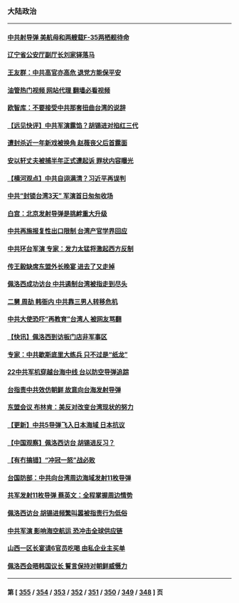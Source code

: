 ### 大陆政治
---
#### [中共射导弹 美航母和两艘载F-35两栖舰待命](../../pages/ncid277/n13795926.md?08051245) 
#### [辽宁省公安厅副厅长刘家铎落马](../../pages/ncid277/n13795945.md?08051245) 
#### [王友群：中共高官亦高危 退党方能保平安](../../pages/ncid277/n13795881.md?08051245) 
#### [油管热门视频 网站代理 翻墙必看视频](http://209.222.30.114:81/youtube.html?08051245)
#### [欧智库：不要接受中共那套扭曲台湾的说辞](../../pages/ncid277/n13795852.md?08051245) 
#### [【远见快评】中共军演露馅？胡锡进对掐红三代](../../pages/ncid277/n13795871.md?08051245) 
#### [遭封杀近一年新戏被换角 赵薇丧父后首露面](../../pages/ncid277/n13795818.md?08051245) 
#### [安以轩丈夫被捕半年正式遭起诉 罪状内容曝光](../../pages/ncid277/n13795771.md?08051245) 
#### [【横河观点】中共自诩满清？习近平再误判](../../pages/ncid277/n13795866.md?08051245) 
#### [中共“封锁台湾3天” 军演首日匆匆收场](../../pages/ncid277/n13795824.md?08051245) 
#### [白宫：北京发射导弹是挑衅重大升级](../../pages/ncid277/n13795787.md?08051245) 
#### [中共再施报复性出口限制 台湾产官学界回应](../../pages/ncid277/n13795779.md?08051245) 
#### [中共环台军演 专家：发力太猛将激起西方反制](../../pages/ncid277/n13795658.md?08051245) 
#### [传王毅缺席东盟外长晚宴 进去了又走掉](../../pages/ncid277/n13795674.md?08051245) 
#### [佩洛西成功访台 中共遏制台湾被指走到尽头](../../pages/ncid277/n13795711.md?08051245) 
#### [二舅 周劼 韩衙内 中共靠三男人转移危机](../../pages/ncid277/n13795742.md?08051245) 
#### [中共大使恐吓“再教育”台湾人 被网友骂翻](../../pages/ncid277/n13795733.md?08051245) 
#### [【快讯】佩洛西到访板门店非军事区](../../pages/ncid277/n13795722.md?08051245) 
#### [专家：中共歇斯底里大练兵 只不过是“纸龙”](../../pages/ncid277/n13795695.md?08051245) 
#### [22中共军机穿越台海中线 台以防空导弹追踪](../../pages/ncid277/n13795675.md?08051245) 
#### [台指责中共效仿朝鲜 故意向台海发射导弹](../../pages/ncid277/n13795646.md?08051245) 
#### [东盟会议 布林肯：美反对改变台湾现状的努力](../../pages/ncid277/n13795470.md?08051245) 
#### [【更新】中共5导弹飞入日本海域 日本抗议](../../pages/ncid277/n13795616.md?08051245) 
#### [【中国观察】佩洛西访台 胡锡进反习？](../../pages/ncid277/n13795454.md?08051245) 
#### [【有冇搞错】“冲冠一怒”战必败](../../pages/ncid277/n13795285.md?08051245) 
#### [台国防部：中共向台湾周边海域发射11枚导弹](../../pages/ncid277/n13795371.md?08051245) 
#### [共军发射11枚导弹 蔡英文：全程掌握周边情势](../../pages/ncid277/n13795438.md?08051245) 
#### [佩洛西访台 胡锡进频繁叫嚣被指责行为低俗](../../pages/ncid277/n13795468.md?08051245) 
#### [中共军演 影响海空航运 恐冲击全球供应链](../../pages/ncid277/n13795437.md?08051245) 
#### [山西一区长宴请6官员吃喝 由私企业主买单](../../pages/ncid277/n13795339.md?08051245) 
#### [佩洛西会晤韩国议长 誓言保持对朝鲜威慑力](../../pages/ncid277/n13795357.md?08051245) 

---
#### 第 [ [355](./355.md?08051245) / [354](./354.md?08051245) / [353](./353.md?08051245) / [352](./352.md?08051245) / [351](./351.md?08051245) / [350](./350.md?08051245) / [349](./349.md?08051245) / [348](./348.md?08051245) ] 页
